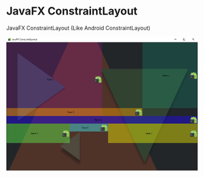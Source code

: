 # JavaFX ConstraintLayout
JavaFX ConstraintLayout (Like Android ConstraintLayout)

![Preview](preview.png)
